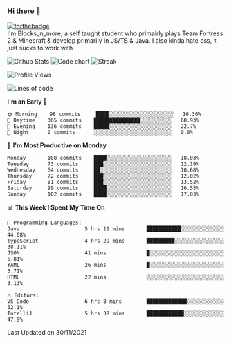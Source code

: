 ### Hi there 👋
[![forthebadge](https://forthebadge.com/images/badges/0-percent-optimized.svg)](https://forthebadge.com)<br>
I'm Blocks_n_more, a self taught student who primairly plays Team Fortress 2 & Minecraft & develop primarily in JS/TS & Java. I also kinda hate css, it just sucks to work with

![Github Stats](https://github-readme-stats.vercel.app/api?username=blocksnmore&show_icons=true&theme=dark)
![Code chart](https://github-readme-stats.vercel.app/api/top-langs/?username=blocksnmore&layout=compact&theme=dark)
![Streak](https://github-readme-streak-stats.herokuapp.com/?user=blocksnmore&theme=dark&hide_border=true)
<!--START_SECTION:waka-->
![Profile Views](http://img.shields.io/badge/Profile%20Views-0-blue)

![Lines of code](https://img.shields.io/badge/From%20Hello%20World%20I%27ve%20Written-2.1%20million%20lines%20of%20code-blue)

**I'm an Early 🐤** 

```text
🌞 Morning    98 commits     ████░░░░░░░░░░░░░░░░░░░░░   16.36% 
🌆 Daytime    365 commits    ███████████████░░░░░░░░░░   60.93% 
🌃 Evening    136 commits    █████░░░░░░░░░░░░░░░░░░░░   22.7% 
🌙 Night      0 commits      ░░░░░░░░░░░░░░░░░░░░░░░░░   0.0%

```
📅 **I'm Most Productive on Monday** 

```text
Monday       108 commits    ████░░░░░░░░░░░░░░░░░░░░░   18.03% 
Tuesday      73 commits     ███░░░░░░░░░░░░░░░░░░░░░░   12.19% 
Wednesday    64 commits     ██░░░░░░░░░░░░░░░░░░░░░░░   10.68% 
Thursday     72 commits     ███░░░░░░░░░░░░░░░░░░░░░░   12.02% 
Friday       81 commits     ███░░░░░░░░░░░░░░░░░░░░░░   13.52% 
Saturday     99 commits     ████░░░░░░░░░░░░░░░░░░░░░   16.53% 
Sunday       102 commits    ████░░░░░░░░░░░░░░░░░░░░░   17.03%

```


📊 **This Week I Spent My Time On** 

```text
💬 Programming Languages: 
Java                     5 hrs 11 mins       ███████████░░░░░░░░░░░░░░   44.08% 
TypeScript               4 hrs 29 mins       █████████░░░░░░░░░░░░░░░░   38.11% 
JSON                     41 mins             █░░░░░░░░░░░░░░░░░░░░░░░░   5.81% 
YAML                     26 mins             █░░░░░░░░░░░░░░░░░░░░░░░░   3.71% 
HTML                     22 mins             ░░░░░░░░░░░░░░░░░░░░░░░░░   3.13%

🔥 Editors: 
VS Code                  6 hrs 8 mins        █████████████░░░░░░░░░░░░   52.1% 
IntelliJ                 5 hrs 38 mins       ████████████░░░░░░░░░░░░░   47.9%

```


 Last Updated on 30/11/2021
<!--END_SECTION:waka-->
